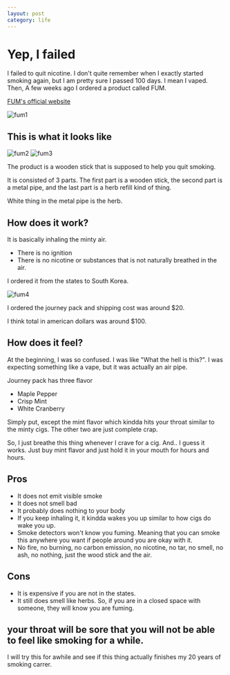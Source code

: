 ```yaml
---
layout: post
category: life
---
```


# Yep, I failed

I failed to quit nicotine.
I don't quite remember when I exactly started smoking again, but I am pretty sure I passed 100 days.
I mean I vaped. Then, A few weeks ago I ordered a product called FUM.

[FUM's official website](https://tryfum.com/)

<img src="{{site.url}}/assets/images/life/fum1.png" width="auto" height="auto" alt="fum1">

## This is what it looks like

<img src="{{site.url}}/assets/images/life/fum2.png" width="auto" height="auto" alt="fum2">
<img src="{{site.url}}/assets/images/life/fum3.png" width="auto" height="auto" alt="fum3">

The product is a wooden stick that is supposed to help you quit smoking. 

It is consisted of 3 parts. The first part is a wooden stick, the second part is a metal pipe, and the last part is a herb refill kind of thing.

White thing in the metal pipe is the herb.

## How does it work?

It is basically inhaling the minty air.
- There is no ignition
- There is no nicotine or substances that is not naturally breathed in the air.

I ordered it from the states to South Korea.

<img src="{{site.url}}/assets/images/life/fum4.png" width="auto" height="auto" alt="fum4">

I ordered the journey pack and shipping cost was around $20.

I think total in american dollars was around $100.

## How does it feel?

At the beginning, I was so confused. I was like "What the hell is this?". I was expecting something like a vape, but it was actually an air pipe.


Journey pack has three flavor
- Maple Pepper
- Crisp Mint
- White Cranberry

Simply put, except the mint flavor which kindda hits your throat similar to the minty cigs. The other two are just complete crap.

So, I just breathe this thing whenever I crave for a cig.
And.. I guess it works.
Just buy mint flavor and just hold it in your mouth for hours and hours.

## Pros

- It does not emit visible smoke
- It does not smell bad
- It probably does nothing to your body
- If you keep inhaling it, it kindda wakes you up similar to how cigs do wake you up.
- Smoke detectors won't know you fuming. Meaning that you can smoke this anywhere you want if people around you are okay with it.
- No fire, no burning, no carbon emission, no nicotine, no tar, no smell, no ash, no nothing, just the wood stick and the air.

## Cons
- It is expensive if you are not in the states.
- It still does smell like herbs. So, if you are in a closed space with someone, they will know you are fuming.

## your throat will be sore that you will not be able to feel like smoking for a while.

I will try this for awhile and see if this thing actually finishes my 20 years of smoking carrer.